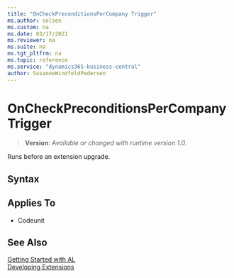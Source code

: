 ```yaml
---
title: "OnCheckPreconditionsPerCompany Trigger"
ms.author: solsen
ms.custom: na
ms.date: 03/17/2021
ms.reviewer: na
ms.suite: na
ms.tgt_pltfrm: na
ms.topic: reference
ms.service: "dynamics365-business-central"
author: SusanneWindfeldPedersen
---
```

[//]: # (START>DO_NOT_EDIT)
[//]: # (IMPORTANT:Do not edit any of the content between here and the END>DO_NOT_EDIT.)
[//]: # (Any modifications should be made in the .xml files in the ModernDev repo.)
# OnCheckPreconditionsPerCompany Trigger
> **Version**: _Available or changed with runtime version 1.0._

Runs before an extension upgrade.

## Syntax



## Applies To
- Codeunit


[//]: # (IMPORTANT: END>DO_NOT_EDIT)
## See Also  
[Getting Started with AL](../devenv-get-started.md)  
[Developing Extensions](../devenv-dev-overview.md)  